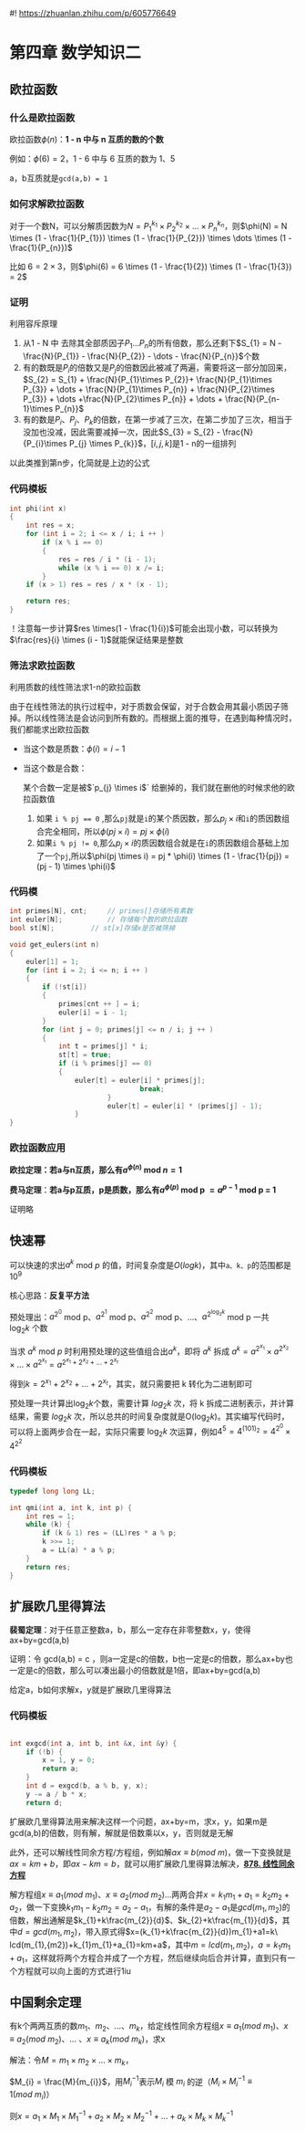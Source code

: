 #! https://zhuanlan.zhihu.com/p/605776649
# 第四章 数学知识二


## 欧拉函数

### 什么是欧拉函数

欧拉函数$\phi(n)$：**1 - n 中与 n 互质的数的个数**

例如：$\phi(6) = 2$，1 - 6 中与 6 互质的数为 1、5

a，b互质就是`gcd(a,b) = 1`

### 如何求解欧拉函数

对于一个数N，可以分解质因数为$N = P_{1}^{k_{1}} \times P_{2}^{k_{2}} \times \dots \times P_{n}^{k_{n}}$，则$\phi(N) = N \times (1 - \frac{1}{P_{1}}) \times (1 - \frac{1}{P_{2}}) \times \dots \times (1 - \frac{1}{P_{n}})$

比如 $6 = 2 \times 3$，则$\phi(6) = 6 \times (1 - \frac{1}{2}) \times (1 - \frac{1}{3}) = 2$

### 证明

利用容斥原理

1. 从1 - N 中 去除其全部质因子$P_{1} \dots P_{n}$的所有倍数，那么还剩下$S_{1} = N - \frac{N}{P_{1}} - \frac{N}{P_{2}} - \dots - \frac{N}{P_{n}}$个数
2. 有的数既是$P_{i}$的倍数又是$P_{j}$的倍数因此被减了两遍，需要将这一部分加回来，$S_{2} = S_{1} + \frac{N}{P_{1}\times P_{2}}+ \frac{N}{P_{1}\times P_{3}} + \dots + \frac{N}{P_{1}\times P_{n}} +  \frac{N}{P_{2}\times P_{3}} + \dots  +\frac{N}{P_{2}\times P_{n}} + \dots +  \frac{N}{P_{n-1}\times P_{n}}$ 
3. 有的数是$P_{i}$、$P_{j}$、$P_{k}$的倍数，在第一步减了三次，在第二步加了三次，相当于没加也没减，因此需要减掉一次，因此$S_{3} = S_{2} - \frac{N}{P_{i}\times P_{j} \times P_{k}}$，$[i,j,k]$是1 - n的一组排列

以此类推到第n步，化简就是上边的公式

### 代码模板

```cpp
int phi(int x)
{
    int res = x;
    for (int i = 2; i <= x / i; i ++ )
        if (x % i == 0)
        {
            res = res / i * (i - 1);
            while (x % i == 0) x /= i;
        }
    if (x > 1) res = res / x * (x - 1);

    return res;
}
```

！注意每一步计算$res \times(1 - \frac{1}{i})$可能会出现小数，可以转换为$\frac{res}{i} \times (i - 1)$就能保证结果是整数

### 筛法求欧拉函数

利用质数的线性筛法求1-n的欧拉函数

由于在线性筛法的执行过程中，对于质数会保留，对于合数会用其最小质因子筛掉。所以线性筛法是会访问到所有数的。而根据上面的推导，在遇到每种情况时，我们都能求出欧拉函数

- 当这个数是质数：$\phi(i)=i-1$
- 当这个数是合数：
    
    某个合数一定是被$`p_{j} \times i$` 给删掉的，我们就在删他的时候求他的欧拉函数值
    
    1. 如果 `i % pj == 0` ,那么`pj`就是`i`的某个质因数，那么$`p_{j} \times i`$和`i`的质因数组合完全相同，所以$\phi(pj \times i) = pj \times \phi(i)$
    2. 如果`i % pj != 0`,那么$`p_{j} \times i`$的质因数组合就是在`i`的质因数组合基础上加了一个`pj`,所以$\phi(pj \times i) = pj * \phi(i) \times (1 - \frac{1}{pj}) = (pj - 1) \times \phi(i)$

### 代码模

```cpp
int primes[N], cnt;     // primes[]存储所有素数
int euler[N];           // 存储每个数的欧拉函数
bool st[N];         // st[x]存储x是否被筛掉

void get_eulers(int n)
{
    euler[1] = 1;
    for (int i = 2; i <= n; i ++ )
    {
        if (!st[i])
        {
            primes[cnt ++ ] = i;
            euler[i] = i - 1;
        }
        for (int j = 0; primes[j] <= n / i; j ++ )
        {
            int t = primes[j] * i;
            st[t] = true;
            if (i % primes[j] == 0)
            {
                euler[t] = euler[i] * primes[j];
								break;
						}
						euler[t] = euler[i] * (primes[j] - 1);
				}
}
```

### 欧拉函数应用

**欧拉定理：若a与n互质，那么有$a^{\phi(n)}$  mod $n=1$**

**费马定理**：**若a与p互质，p是质数，那么有$a^{\phi(p)}$  mod p  $= a^{p-1}$  mod p = 1**

证明略

## 快速幂

可以快速的求出$a^{k}$ mod $p$ 的值，时间复杂度是$O(logk)$，其中`a、k、p`的范围都是$10^{9}$

核心思路：**反复平方法**

预处理出：$a^{2^{0}}$ mod p、$a^{2^{1}}$ mod p、$a^{2^{2}}$ mod p、$\dots$、$a^{2^{\log_{2}{k} }}$ mod p 一共  
$\log_{2}{k}$ 个数

 当求 $a^{k}$ mod $p$  时利用预处理的这些值组合出$a^{k}$，即将 $a^{k}$ 拆成 $a^{k} = a^{2^{x_{1}}} \times a^{2^{x_{2}}} \times \dots \times a^{2^{x_{t}}} = a^{2^{x_{1}}+2^{x_{2}}+\dots+2^{x_{t}}}$

得到$k=2^{x_{1}}+2^{x_{2}}+\dots+2^{x_{t}}$，其实，就只需要把 k 转化为二进制即可

预处理一共计算出$\log_2k$个数，需要计算  $log_2k$ 次，将 k 拆成二进制表示，并计算结果，需要  $log_2k$ 次，所以总共的时间复杂度就是O($\log_2k$)。其实编写代码时，可以将上面两步合在一起，实际只需要 $\log_2k$ 次运算，例如$4^{5}=4^{(101)_{2}}=4^{2^{0}}\times 4^{2^{2}}$

### 代码模板

```cpp
typedef long long LL;

int qmi(int a, int k, int p) {
    int res = 1;
    while (k) {
        if (k & 1) res = (LL)res * a % p;
        k >>= 1;
        a = LL(a) * a % p;
    }
    return res;
}
```

## 扩展欧几里得算法

**裴蜀定理**：对于任意正整数a，b，那么一定存在非零整数x，y，使得ax+by=gcd(a,b)

证明：令 gcd(a,b) = c ，则a一定是c的倍数，b也一定是c的倍数，那么ax+by也一定是c的倍数，那么可以凑出最小的倍数就是1倍，即ax+by=gcd(a,b)

给定a，b如何求解x，y就是扩展欧几里得算法

### 代码模板

```cpp

int exgcd(int a, int b, int &x, int &y) {
    if (!b) {
        x = 1, y = 0;
        return a;
    }
    int d = exgcd(b, a % b, y, x);
    y -= a / b * x;
    return d;
```

扩展欧几里得算法用来解决这样一个问题，ax+by=m，求x，y，如果m是gcd(a,b)的倍数，则有解，解就是倍数乘以x，y，否则就是无解

此外，还可以解线性同余方程/方程组，例如解$ax\equiv b (mod \ m)$，做一下变换就是$ax=km+b$，即$ax-km=b$，就可以用扩展欧几里得算法解决，**[878. 线性同余方程](https://www.acwing.com/problem/content/880/)**

解方程组$x\equiv a_{1}(mod \ m_{1})$、$x\equiv a_{2}(mod \ m_{2})\dots$两两合并$x=k_{1}m_{1}+a_{1}=k_{2}m_{2}+a_{2}$，做一下变换$k_{1}m_{1}-k_{2}m_{2}=a_{2}-a_{1}$，有解的条件是$a_{2}-a_{1}$是$gcd(m_{1},m_{2})$的倍数，解出通解是$k_{1}+k\frac{m_{2}}{d}$、$k_{2}+k\frac{m_{1}}{d}$，其中$d = gcd(m_{1},m_{2})$，带入原式得$x=(k_{1}+k\frac{m_{2}}{d})m_{1}+a1=k\ lcd(m_{1},{m2})+k_{1}m_{1}+a_{1}=km+a$，其中$m=lcd(m_{1},m_{2})$，$a=k_{1}m_{1}+a_{1}$，这样就将两个方程合并成了一个方程，然后继续向后合并计算，直到只有一个方程就可以向上面的方式进行1iu

## 中国剩余定理

有k个两两互质的数$m_{1}、m_{2}、\dots 、m_{k}$，给定线性同余方程组$x\equiv a_{1}(mod\ m_{1})$、$x\equiv a_{2}(mod\ m_{2})$、… 、$x\equiv a_{k}(mod\ m_{k})$，求x

解法：令$M=m_{1}\times m_{2}\times \dots \times m_{k}$，

$M_{i} = \frac{M}{m_{i}}$，用$M_{i}^{-1}$表示$M_{i}$ 模 $m_{i}$ 的逆（$M_{i} \times M_{i}^{-1} \equiv 1 (mod \ m_{i})$）

则$x=a_{1}\times M_{1} \times M_{1}^{-1} + a_{2}\times M_{2} \times M_{2}^{-1} + \dots + a_{k}\times M_{k} \times M_{k}^{-1}$